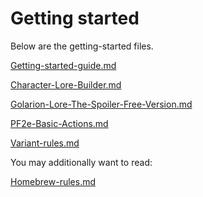 # Getting started

Below are the getting-started files.

[Getting-started-guide.md](Getting-started-guide.md)

[Character-Lore-Builder.md](Character-Lore-Builder.md)

[Golarion-Lore-The-Spoiler-Free-Version.md](Golarion-Lore-The-Spoiler-Free-Version.md)

[PF2e-Basic-Actions.md](PF2e-Basic-Actions.md)

[Variant-rules.md](Variant-rules.md)

You may additionally want to read:

[Homebrew-rules.md](Homebrew-rules.md)
